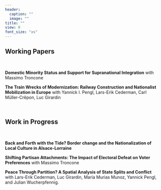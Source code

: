 ```yaml
---
header:
  caption: ""
  image: ""
title: ""
view: 0
font_size: "xs"
---
```


## Working Papers
&nbsp;

<!-- [Domestic Minority Status and Support for Supranational Integration](/repo_ignore/minority_eu_support/) -->
 **Domestic Minority Status and Support for Supranational Integration**
 with Massimo Troncone
 
 **The Train Wrecks of Modernization: Railway Construction and Nationalist Mobilization in Europe**
 with Yannick I. Pengl, Lars-Erik Cederman, Carl Müller-Crêpon, Luc Girardin

&nbsp;

## Work in Progress
&nbsp;

<!-- [Geopolitical Competition and Cultural Nationalism](/repo_ignore/war_nationalism/) -->
 **Back and Forth with the Tide? Border change and the Nationalization of Local Culture in Alsace-Lorraine**

<!-- [Jumping Ship or on the Bandwagon? The Effect of Electoral Defeat on Party Preferences](/repo_ignore/polls_support/) -->
 **Shifting Partisan Attachments: The Impact of Electoral Defeat on Voter Preferences** 
 with Massimo Troncone

 **Peace Through Partition? A Spatial Analysis of State Splits and Conflict** 
 with Lars-Erik Cederman, Luc Girardin, María Murias Munoz, Yannick Pengl, and Julian Wucherpfennig.

<!--[State-Building and Minority Nationalist Publications](/repo_ignore/railways_cultural/) -->
<!-- **State-Building and Minority Nationalist Publications** 
 with Carl Müller-Crepon [&#128279;](https://carlmueller-crepon.org/), Maria Munoz Murias [&#128279;](https://icr.ethz.ch/people/munoz/) and Yannick Pengl [&#128279;](https://yannickpengl.com/) -->